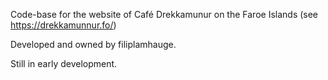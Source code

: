 Code-base for the website of Café Drekkamunur on the Faroe Islands (see https://drekkamunnur.fo/)

Developed and owned by filiplamhauge.

Still in early development.
